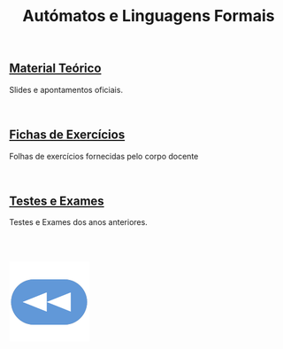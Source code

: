 <br>

<h1 align="center">Autómatos e Linguagens Formais</h1>

<br>

## [Material Teórico](slides/README.md)
Slides e apontamentos oficiais.

<br>

## [Fichas de Exercícios](fichas/README.md)
Folhas de exercícios fornecidas pelo corpo docente

<br>

## [Testes e Exames](testes/README.md)
Testes e Exames dos anos anteriores.

<br><br>

[![retroceder](https://raw.githubusercontent.com/David81820/Recursos-LCC/main/Rewind.png)](https://david81820.github.io/Recursos-LCC)
